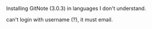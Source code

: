Installing GitNote (3.0.3) in languages I don't understand.

 can't login with username (?), it must email.

